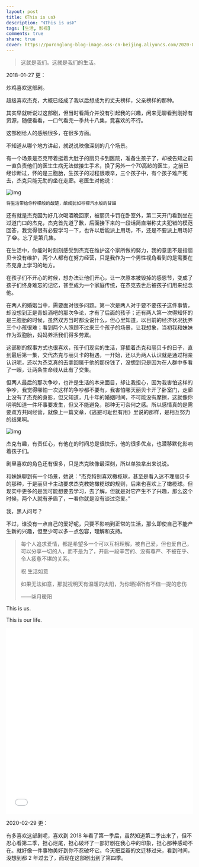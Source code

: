 ```yaml
---
layout: post
title: 《This is us》
description: "《This is us》"
tags: [生活, 影视]
comments: true
share: true
cover: https://puronglong-blog-image.oss-cn-beijing.aliyuncs.com/2020-02-29-091345.jpg
---
```


> 这就是我们。这就是我们的生活。

<!-- more -->

2018-01-27 更：

炒鸡喜欢这部剧。

超级喜欢杰克，大概已经成了我以后想成为的丈夫榜样，父亲榜样的那种。

其实早就听说过这部剧，但当时看简介并没有引起我的兴趣，闲来无聊看到刚好有资源，随便看看，一口气看完一季共十八集，竟喜欢的不行。

这部剧给人的感触很多，在很多方面。

不知道从哪个地方讲起，就说说映像深刻的几个场景。

有一个场景是杰克带着挺着大肚子的丽贝卡到医院，准备生孩子了，却被告知之前一直负责他们的医生生病无法做接生手术，换了另外一个70高龄的医生，之前已经诊断过，怀的是三胞胎，生孩子的过程很艰辛，三个孩子中，有个孩子难产死去，杰克只能无助的坐在走廊。老医生对他说：

![img](https://puronglong-blog-image.oss-cn-beijing.aliyuncs.com/2020-02-29-091539.jpg)

```html
将生活带给你柠檬般的酸楚，酿成犹如柠檬汽水般的甘甜
```

还有就是杰克因为好几次喝酒晚回家，被丽贝卡罚在卧室外，第二天开门看到坐在过道门口的杰克，杰克首先道了歉，后面接下来的一段话简直堪称丈夫犯错的模范回答，我觉得很有必要学习一下，也许以后能派上用场，不，还是不要派上用场好了😂。忘了是第几集。

在生活中，你能时时刻刻感受到杰克在维护这个家所做的努力，我的意思不是指丽贝卡没有维护，两个人都有在努力经营，只是我作为一个男性视角看到的是需要在杰克身上学习的地方。

在孩子们不开心的时候，想办法让他们开心，让一次原本被毁掉的感恩节，变成了孩子们终身难忘的记忆，甚至成为一个家庭传统，在杰克去世后被孩子们用来纪念他。

在两人的婚姻当中，需要面对很多问题。第一次是两人对于要不要孩子这件事情，却没想到正是青蛙酒吧的那次争论，才有了后面的孩子；还有两人第一次得知怀的是三胞胎的时候，虽然双方当时都没说什么，但心里知道，以目前的经济状况抚养三个小孩很难；看到两个人照顾不过来三个孩子的场景，让我想象，当初我和妹妹作为双胞胎，妈妈养活我们得多劳累。

这部剧的叙事方式也很喜欢，孩子们现实的生活，穿插着杰克和丽贝卡的日子，直到最后第一集，交代杰克与丽贝卡的相遇，一开始，还以为两人认识就是通过相亲认识呢，还以为杰克真的去拿回属于他的那份钱了，没想到只是因为在人群中多看了一眼，让两条生命线从此有了交集。

但两人最后的那次争吵，也许是生活的本来面目，却让我担心，因为我害怕这样的争吵，我觉得哪怕一次这样的争吵都不要有，我害怕哪天丽贝卡开了卧室门，走廊上没有了杰克的身影，但又知道，几十年的婚姻时间，不可能没有摩擦，这就像你明明知道一件坏事要发生，但又不能避免，那种无可奈何之感。所以感情真的是需要双方共同经营，就像上一篇文章，《逃避可耻但有用》里说的那样，是相互努力的结果啊。

![img](https://puronglong-blog-image.oss-cn-beijing.aliyuncs.com/2020-02-29-122412.jpg)

杰克有趣，有责任心，有他在的时间总是很快乐，他的很多优点，也潜移默化影响着孩子们。

剧里喜欢的角色还有很多，只是杰克映像最深刻，所以单独拿出来说说。

和妹妹聊到有一个场景，她说：“杰克特别喜欢橄榄球，甚至是看入迷不理丽贝卡的那种，于是丽贝卡主动要求杰克教她橄榄球的规则，后来也喜欢上了橄榄球。但现实中更多的是我可能想要去学习，去了解，但就是对它产生不了兴趣，那么这个时候，两个人就有矛盾了，一看你就是没有谈过恋爱。”

我，黑人问号？

不过，谁没有一点自己的爱好呢，只要不影响到正常的生活，那么即使自己不能产生新的兴趣，但至少可以多一点包容，理解和支持。

> 每个人追求爱情，都是希望多一个可以互相理解，被自己爱，但也爱自己，可以分享一切的人，而不是为了，开启一段辛苦的、没有尊严、不被在乎、令人疲惫不堪的关系。
> 
> 祝 生活如意
> 
> 如果无法如意，那就祝明天有温暖的太阳，为你晒掉所有不值一提的悲伤
> 
> ——柒月暖阳

This is us.

This is our life.

<iframe src="//player.bilibili.com/player.html?aid=6808418&cid=11088517&page=1&high_quality=1&danmaku=0" scrolling="no" border="0" frameborder="no" framespacing="0" allowfullscreen="true"
width="100%" height="500"></iframe>

2020-02-29 更：

有多喜欢这部剧呢，喜欢到 2018 年看了第一季后，虽然知道第二季出来了，但不忍心看第二季，担心烂尾，担心破坏了一部好剧在我心中的印象，担心那种感动不在。就好像一件事物美好到你不忍破坏它。今天把豆瓣的文迁移过来，看到时间，没想到都 2 年过去了，而现在这部剧出到了第四季。
